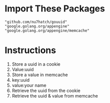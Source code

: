 # Import These Packages
	"github.com/nu7hatch/gouuid"
	"google.golang.org/appengine"
	"google.golang.org/appengine/memcache"

# Instructions
1. Store a uuid in a cookie
  1. Value:uuid
1. Store a value in memcache
  1. key:uuid
  1. value:your name 
1. Retrieve the uuid from the cookie
1. Retrieve the uuid & value from memcache